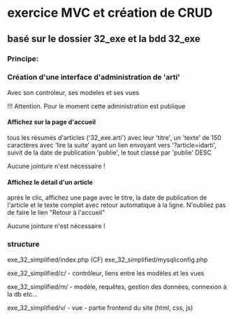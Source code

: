 # exercice MVC  et création de CRUD
##  basé sur le dossier 32_exe et la bdd 32_exe

### Principe:

### Création d'une interface d'administration de 'arti'
Avec son controleur, ses modeles et ses vues

!!! Attention. Pour le moment cette administration est publique

#### Affichez sur la page d'accueil 
tous les résumés d'articles ('32_exe.arti') avec leur 'titre', un 'texte' de 150 caractères avec 'lire la suite' ayant un lien envoyant vers '?article=idarti', suivit de la date de publication 'publie', le tout classé par 'publie' DESC

Aucune jointure n'est nécessaire !
#### Affichez le détail d'un article
après le clic, affichez une page avec le titre, la date de publication de l'article et le texte complet avec retour automatique à la ligne. 
N'oubliez pas de faire le lien "Retour à l'accueil"

Aucune jointure n'est nécessaire !

### structure

exe_32_simplified/index.php (CF)
exe_32_simplified/mysqliconfig.php 

exe_32_simplified/c/ - contrôleur, liens entre les modèles et les vues

exe_32_simplified/m/ - modèle, requêtes, gestion des données, connexion à la db etc...


exe_32_simplified/v/ - vue - partie frontend du site (html, css, js)
